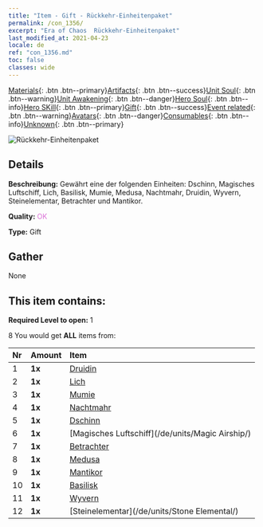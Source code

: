 ```yaml
---
title: "Item - Gift - Rückkehr-Einheitenpaket"
permalink: /con_1356/
excerpt: "Era of Chaos  Rückkehr-Einheitenpaket"
last_modified_at: 2021-04-23
locale: de
ref: "con_1356.md"
toc: false
classes: wide
---
```

 [Materials](/ItemsDE/){: .btn .btn--primary}[Artifacts](/ItemsDE/Artifacts/){: .btn .btn--success}[Unit Soul](/ItemsDE/UnitSoul/){: .btn .btn--warning}[Unit Awakening](/ItemsDE/UnitAwakening/){: .btn .btn--danger}[Hero Soul](/ItemsDE/HeroSoul/){: .btn .btn--info}[Hero SKill](/ItemsDE/HeroSkill/){: .btn .btn--primary}[Gift](/ItemsDE/Gift/){: .btn .btn--success}[Event related](/ItemsDE/Events/){: .btn .btn--warning}[Avatars](/ItemsDE/Avatars/){: .btn .btn--danger}[Consumables](/ItemsDE/Consumables/){: .btn .btn--info}[Unknown](/ItemsDE/Unknown/){: .btn .btn--primary}

 ![Rückkehr-Einheitenpaket](/images/t/i_907054.png)

## Details
 **Beschreibung:** Gewährt eine der folgenden Einheiten: Dschinn, Magisches Luftschiff, Lich, Basilisk, Mumie, Medusa, Nachtmahr, Druidin, Wyvern, Steinelementar, Betrachter und Mantikor.

 **Quality:** <span style="color: #DA70D6">OK</span>

 **Type:** Gift

## Gather

  None

## This item contains:

 **Required Level to open:** 1

 8 You would get **ALL** items  from:

  | Nr | Amount |     Item    |
  |:---|:-------|:------------|
  | 1 |  **1x** | [Druidin](/de/units/Druid/) |  | 
  | 2 |  **1x** | [Lich](/de/units/Lich/) |  | 
  | 3 |  **1x** | [Mumie](/de/units/Mummy/) |  | 
  | 4 |  **1x** | [Nachtmahr](/de/units/Nightmare/) |  | 
  | 5 |  **1x** | [Dschinn](/de/units/Genie/) |  | 
  | 6 |  **1x** | [Magisches Luftschiff](/de/units/Magic Airship/) |  | 
  | 7 |  **1x** | [Betrachter](/de/units/Beholder/) |  | 
  | 8 |  **1x** | [Medusa](/de/units/Medusa/) |  | 
  | 9 |  **1x** | [Mantikor](/de/units/Manticore/) |  | 
  | 10 |  **1x** | [Basilisk](/de/units/Basilisk/) |  | 
  | 11 |  **1x** | [Wyvern](/de/units/Wyvern/) |  | 
  | 12 |  **1x** | [Steinelementar](/de/units/Stone Elemental/) |  | 

